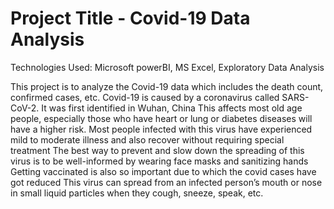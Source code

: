 # Project Title - Covid-19 Data Analysis
Technologies Used: Microsoft powerBI, MS Excel, Exploratory Data Analysis

This project is to analyze the Covid-19 data which includes the death count, confirmed cases, etc.
Covid-19 is caused by a coronavirus called SARS-CoV-2. It was first identified in Wuhan, China
This affects most old age people, especially those who have heart or lung or diabetes diseases will have a higher risk.
Most people infected with this virus have experienced mild to moderate illness and also recover without requiring special treatment
The best way to prevent and slow down the spreading of this virus is to be well-informed by wearing face masks and sanitizing hands
Getting vaccinated is also so important due to which the covid cases have got reduced
This virus can spread from an infected person’s mouth or nose in small liquid particles when they cough, sneeze, speak, etc.
